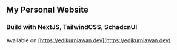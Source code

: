 ## My Personal Website

### Build with NextJS, TailwindCSS, SchadcnUI

Available on [https://edikurniawan.dev](https://edikurniawan.dev)
